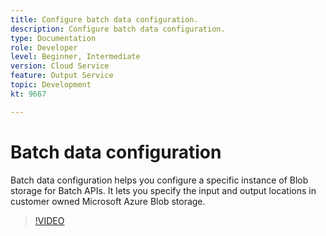 ```yaml
---
title: Configure batch data configuration.
description: Configure batch data configuration.
type: Documentation
role: Developer
level: Beginner, Intermediate
version: Cloud Service
feature: Output Service
topic: Development
kt: 9667

---
```

# Batch data configuration

Batch data configuration helps you configure a specific instance of Blob storage for Batch APIs. It lets you specify the input and output locations in customer owned Microsoft Azure Blob storage.

>[!VIDEO](https://video.tv.adobe.com/v/340128/?quality=12&learn=on)
